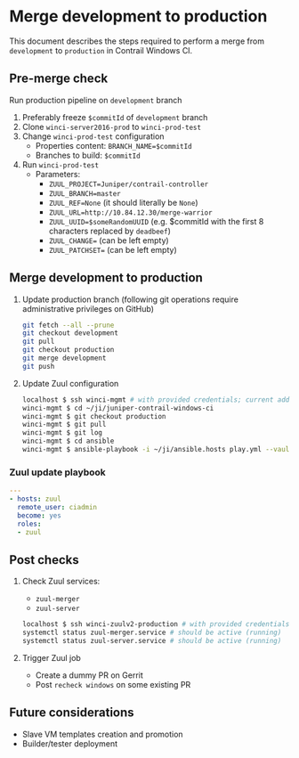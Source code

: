 # Merge development to production

This document describes the steps required to perform a merge from `development` to `production` in Contrail Windows CI.


## Pre-merge check

Run production pipeline on `development` branch

1. Preferably freeze `$commitId` of `development` branch
2. Clone `winci-server2016-prod` to `winci-prod-test`
3. Change `winci-prod-test` configuration
    - Properties content: `BRANCH_NAME=$commitId`
    - Branches to build: `$commitId`
4. Run `winci-prod-test`
    - Parameters:
        - `ZUUL_PROJECT=Juniper/contrail-controller`
        - `ZUUL_BRANCH=master`
        - `ZUUL_REF=None` (it should literally be `None`)
        - `ZUUL_URL=http://10.84.12.30/merge-warrior`
        - `ZUUL_UUID=$someRandomUUID` (e.g. $commitId with the first 8 characters replaced by `deadbeef`)
        - `ZUUL_CHANGE=` (can be left empty)
        - `ZUUL_PATCHSET=` (can be left empty)


## Merge development to production

1. Update production branch (following git operations require administrative privileges on GitHub)

    ```bash
    git fetch --all --prune
    git checkout development
    git pull
    git checkout production
    git merge development
    git push
    ```

2. Update Zuul configuration

    ```bash
    localhost $ ssh winci-mgmt # with provided credentials; current address 10.84.12.25
    winci-mgmt $ cd ~/ji/juniper-contrail-windows-ci
    winci-mgmt $ git checkout production
    winci-mgmt $ git pull
    winci-mgmt $ git log
    winci-mgmt $ cd ansible
    winci-mgmt $ ansible-playbook -i ~/ji/ansible.hosts play.yml --vault-password-file ~/.ansible-vault
    ```


### Zuul update playbook

```yaml
---
- hosts: zuul
  remote_user: ciadmin
  become: yes
  roles:
  - zuul
```


## Post checks

1. Check Zuul services:
    - `zuul-merger`
    - `zuul-server`
    
    ```bash
    localhost $ ssh winci-zuulv2-production # with provided credentials; current address 10.84.12.75
    systemctl status zuul-merger.service # should be active (running)
    systemctl status zuul-server.service # should be active (running)
    ```

2. Trigger Zuul job
    - Create a dummy PR on Gerrit
    - Post `recheck windows` on some existing PR


## Future considerations

- Slave VM templates creation and promotion
- Builder/tester deployment
